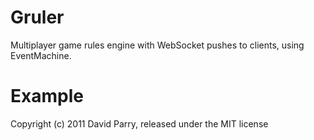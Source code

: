 Gruler
=======

Multiplayer game rules engine with WebSocket pushes to clients, using EventMachine.


Example
=======




Copyright (c) 2011 David Parry, released under the MIT license
